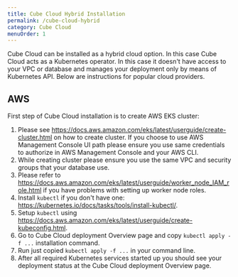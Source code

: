 ```yaml
---
title: Cube Cloud Hybrid Installation
permalink: /cube-cloud-hybrid
category: Cube Cloud
menuOrder: 1
---
```


Cube Cloud can be installed as a hybrid cloud option.
In this case Cube Cloud acts as a Kubernetes operator.
In this case it doesn't have access to your VPC or database and manages your deployment only by means of Kubernetes API.
Below are instructions for popular cloud providers.

## AWS

First step of Cube Cloud installation is to create AWS EKS cluster:

1. Please see https://docs.aws.amazon.com/eks/latest/userguide/create-cluster.html on how to create cluster. 
If you choose to use AWS Management Console UI path please ensure you use same credentials to authorize in AWS Management Console and your AWS CLI. 
2. While creating cluster please ensure you use the same VPC and security groups that your database use.
3. Please refer to https://docs.aws.amazon.com/eks/latest/userguide/worker_node_IAM_role.html if you have problems with setting up worker node roles.
4. Install `kubectl` if you don't have one: https://kubernetes.io/docs/tasks/tools/install-kubectl/.
5. Setup `kubectl` using https://docs.aws.amazon.com/eks/latest/userguide/create-kubeconfig.html.
6. Go to Cube Cloud deployment Overview page and copy `kubectl apply -f ...` installation command.
7. Run just copied `kubectl apply -f ...` in your command line.
8. After all required Kubernetes services started up you should see your deployment status at the Cube Cloud deployment Overview page. 

